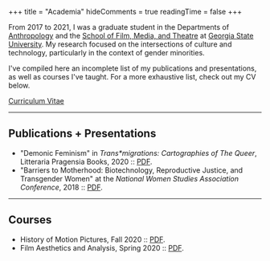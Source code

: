 +++
title = "Academia"
hideComments = true
readingTime = false
+++

From 2017 to 2021, I was a graduate student in the Departments of [Anthropology](https://anthropology.gsu.edu/) and the [School of Film, Media, and Theatre](https://fmt.gsu.edu/) at [Georgia State University](https://www.gsu.edu/). My research focused on the intersections of culture and technology, particularly in the context of gender minorities.

I've compiled here an incomplete list of my publications and presentations, as well as courses I've taught. For a more exhaustive list, check out my CV below.

[Curriculum Vitae](/files/cv.pdf)

______________________________________________________________________

## Publications + Presentations
- "Demonic Feminism" in *Trans\*migrations: Cartographies of The Queer*, Litteraria Pragensia Books, 2020 :: [PDF](/files/demonic_feminism.pdf).
- "Barriers to Motherhood: Biotechnology, Reproductive Justice, and Transgender Women" at the *National Women Studies Association Conference*, 2018 :: [PDF](/files/barriers_to_motherhood.pdf).

______________________________________________________________________

## Courses
- History of Motion Pictures, Fall 2020 :: [PDF]({{/files/flme2700.pdf).
- Film Aesthetics and Analysis, Spring 2020 :: [PDF]({{/files/film1010.pdf).